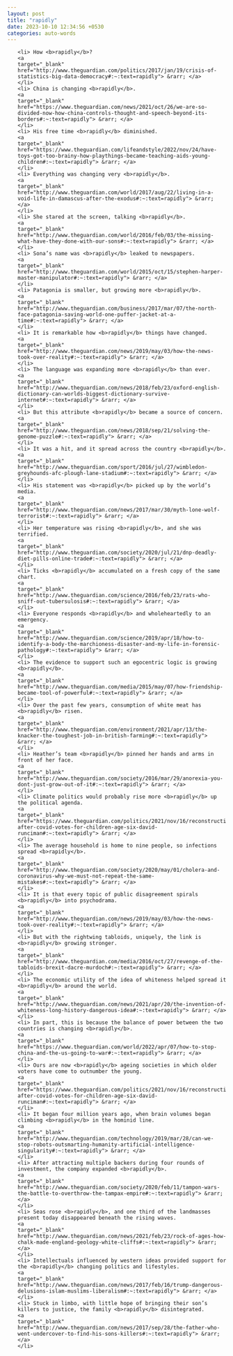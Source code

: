 ```yaml
---
layout: post
title: "rapidly"
date: 2023-10-10 12:34:56 +0530
categories: auto-words
---
```

<ol>

    <li> How <b>rapidly</b>?
    <a 
    target="_blank" 
    href="http://www.theguardian.com/politics/2017/jan/19/crisis-of-statistics-big-data-democracy#:~:text=rapidly"> &rarr; </a>
    </li>
    <li> China is changing <b>rapidly</b>.
    <a 
    target="_blank" 
    href="https://www.theguardian.com/news/2021/oct/26/we-are-so-divided-now-how-china-controls-thought-and-speech-beyond-its-borders#:~:text=rapidly"> &rarr; </a>
    </li>
    <li> His free time <b>rapidly</b> diminished.
    <a 
    target="_blank" 
    href="https://www.theguardian.com/lifeandstyle/2022/nov/24/have-toys-got-too-brainy-how-playthings-became-teaching-aids-young-children#:~:text=rapidly"> &rarr; </a>
    </li>
    <li> Everything was changing very <b>rapidly</b>.
    <a 
    target="_blank" 
    href="http://www.theguardian.com/world/2017/aug/22/living-in-a-void-life-in-damascus-after-the-exodus#:~:text=rapidly"> &rarr; </a>
    </li>
    <li> She stared at the screen, talking <b>rapidly</b>.
    <a 
    target="_blank" 
    href="http://www.theguardian.com/world/2016/feb/03/the-missing-what-have-they-done-with-our-sons#:~:text=rapidly"> &rarr; </a>
    </li>
    <li> Sona’s name was <b>rapidly</b> leaked to newspapers.
    <a 
    target="_blank" 
    href="http://www.theguardian.com/world/2015/oct/15/stephen-harper-master-manipulator#:~:text=rapidly"> &rarr; </a>
    </li>
    <li> Patagonia is smaller, but growing more <b>rapidly</b>.
    <a 
    target="_blank" 
    href="http://www.theguardian.com/business/2017/mar/07/the-north-face-patagonia-saving-world-one-puffer-jacket-at-a-time#:~:text=rapidly"> &rarr; </a>
    </li>
    <li> It is remarkable how <b>rapidly</b> things have changed.
    <a 
    target="_blank" 
    href="http://www.theguardian.com/news/2019/may/03/how-the-news-took-over-reality#:~:text=rapidly"> &rarr; </a>
    </li>
    <li> The language was expanding more <b>rapidly</b> than ever.
    <a 
    target="_blank" 
    href="http://www.theguardian.com/news/2018/feb/23/oxford-english-dictionary-can-worlds-biggest-dictionary-survive-internet#:~:text=rapidly"> &rarr; </a>
    </li>
    <li> But this attribute <b>rapidly</b> became a source of concern.
    <a 
    target="_blank" 
    href="http://www.theguardian.com/news/2018/sep/21/solving-the-genome-puzzle#:~:text=rapidly"> &rarr; </a>
    </li>
    <li> It was a hit, and it spread across the country <b>rapidly</b>.
    <a 
    target="_blank" 
    href="http://www.theguardian.com/sport/2016/jul/27/wimbledon-greyhounds-afc-plough-lane-stadium#:~:text=rapidly"> &rarr; </a>
    </li>
    <li> His statement was <b>rapidly</b> picked up by the world’s media.
    <a 
    target="_blank" 
    href="http://www.theguardian.com/news/2017/mar/30/myth-lone-wolf-terrorist#:~:text=rapidly"> &rarr; </a>
    </li>
    <li> Her temperature was rising <b>rapidly</b>, and she was terrified.
    <a 
    target="_blank" 
    href="http://www.theguardian.com/society/2020/jul/21/dnp-deadly-diet-pills-online-trade#:~:text=rapidly"> &rarr; </a>
    </li>
    <li> Ticks <b>rapidly</b> accumulated on a fresh copy of the same chart.
    <a 
    target="_blank" 
    href="http://www.theguardian.com/science/2016/feb/23/rats-who-sniff-out-tubersulosis#:~:text=rapidly"> &rarr; </a>
    </li>
    <li> Everyone responds <b>rapidly</b> and wholeheartedly to an emergency.
    <a 
    target="_blank" 
    href="http://www.theguardian.com/science/2019/apr/18/how-to-identify-a-body-the-marchioness-disaster-and-my-life-in-forensic-pathology#:~:text=rapidly"> &rarr; </a>
    </li>
    <li> The evidence to support such an egocentric logic is growing <b>rapidly</b>.
    <a 
    target="_blank" 
    href="http://www.theguardian.com/media/2015/may/07/how-friendship-became-tool-of-powerful#:~:text=rapidly"> &rarr; </a>
    </li>
    <li> Over the past few years, consumption of white meat has <b>rapidly</b> risen.
    <a 
    target="_blank" 
    href="http://www.theguardian.com/environment/2021/apr/13/the-knacker-the-toughest-job-in-british-farming#:~:text=rapidly"> &rarr; </a>
    </li>
    <li> Heather’s team <b>rapidly</b> pinned her hands and arms in front of her face.
    <a 
    target="_blank" 
    href="http://www.theguardian.com/society/2016/mar/29/anorexia-you-dont-just-grow-out-of-it#:~:text=rapidly"> &rarr; </a>
    </li>
    <li> Climate politics would probably rise more <b>rapidly</b> up the political agenda.
    <a 
    target="_blank" 
    href="https://www.theguardian.com/politics/2021/nov/16/reconstruction-after-covid-votes-for-children-age-six-david-runciman#:~:text=rapidly"> &rarr; </a>
    </li>
    <li> The average household is home to nine people, so infections spread <b>rapidly</b>.
    <a 
    target="_blank" 
    href="http://www.theguardian.com/society/2020/may/01/cholera-and-coronavirus-why-we-must-not-repeat-the-same-mistakes#:~:text=rapidly"> &rarr; </a>
    </li>
    <li> It is that every topic of public disagreement spirals <b>rapidly</b> into psychodrama.
    <a 
    target="_blank" 
    href="http://www.theguardian.com/news/2019/may/03/how-the-news-took-over-reality#:~:text=rapidly"> &rarr; </a>
    </li>
    <li> But with the rightwing tabloids, uniquely, the link is <b>rapidly</b> growing stronger.
    <a 
    target="_blank" 
    href="http://www.theguardian.com/media/2016/oct/27/revenge-of-the-tabloids-brexit-dacre-murdoch#:~:text=rapidly"> &rarr; </a>
    </li>
    <li> The economic utility of the idea of whiteness helped spread it <b>rapidly</b> around the world.
    <a 
    target="_blank" 
    href="http://www.theguardian.com/news/2021/apr/20/the-invention-of-whiteness-long-history-dangerous-idea#:~:text=rapidly"> &rarr; </a>
    </li>
    <li> In part, this is because the balance of power between the two countries is changing <b>rapidly</b>.
    <a 
    target="_blank" 
    href="https://www.theguardian.com/world/2022/apr/07/how-to-stop-china-and-the-us-going-to-war#:~:text=rapidly"> &rarr; </a>
    </li>
    <li> Ours are now <b>rapidly</b> ageing societies in which older voters have come to outnumber the young.
    <a 
    target="_blank" 
    href="https://www.theguardian.com/politics/2021/nov/16/reconstruction-after-covid-votes-for-children-age-six-david-runciman#:~:text=rapidly"> &rarr; </a>
    </li>
    <li> It began four million years ago, when brain volumes began climbing <b>rapidly</b> in the hominid line.
    <a 
    target="_blank" 
    href="http://www.theguardian.com/technology/2019/mar/28/can-we-stop-robots-outsmarting-humanity-artificial-intelligence-singularity#:~:text=rapidly"> &rarr; </a>
    </li>
    <li> After attracting multiple backers during four rounds of investment, the company expanded <b>rapidly</b>.
    <a 
    target="_blank" 
    href="http://www.theguardian.com/society/2020/feb/11/tampon-wars-the-battle-to-overthrow-the-tampax-empire#:~:text=rapidly"> &rarr; </a>
    </li>
    <li> Seas rose <b>rapidly</b>, and one third of the landmasses present today disappeared beneath the rising waves.
    <a 
    target="_blank" 
    href="http://www.theguardian.com/news/2021/feb/23/rock-of-ages-how-chalk-made-england-geology-white-cliffs#:~:text=rapidly"> &rarr; </a>
    </li>
    <li> Intellectuals influenced by western ideas provided support for the <b>rapidly</b> changing politics and lifestyles.
    <a 
    target="_blank" 
    href="http://www.theguardian.com/news/2017/feb/16/trump-dangerous-delusions-islam-muslims-liberalism#:~:text=rapidly"> &rarr; </a>
    </li>
    <li> Stuck in limbo, with little hope of bringing their son’s killers to justice, the family <b>rapidly</b> disintegrated.
    <a 
    target="_blank" 
    href="http://www.theguardian.com/news/2017/sep/28/the-father-who-went-undercover-to-find-his-sons-killers#:~:text=rapidly"> &rarr; </a>
    </li>